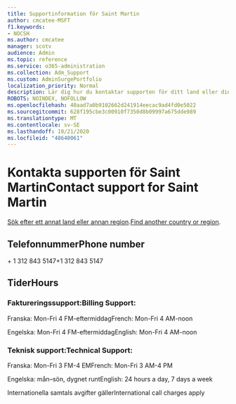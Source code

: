 ```yaml
---
title: Supportinformation för Saint Martin
author: cmcatee-MSFT
f1.keywords:
- NOCSH
ms.author: cmcatee
manager: scotv
audience: Admin
ms.topic: reference
ms.service: o365-administration
ms.collection: Adm_Support
ms.custom: AdminSurgePortfolio
localization_priority: Normal
description: Lär dig hur du kontaktar supporten för ditt land eller din region.
ROBOTS: NOINDEX, NOFOLLOW
ms.openlocfilehash: 40aad7a0b9102662d241914eecac9ad4fd0e5022
ms.sourcegitcommit: 628f195cbe3c00910f7350d8b09997a675dde989
ms.translationtype: MT
ms.contentlocale: sv-SE
ms.lasthandoff: 10/21/2020
ms.locfileid: "48640061"
---
```

# <a name="contact-support-for-saint-martin"></a><span data-ttu-id="d4b29-103">Kontakta supporten för Saint Martin</span><span class="sxs-lookup"><span data-stu-id="d4b29-103">Contact support for Saint Martin</span></span>

<span data-ttu-id="d4b29-104">[Sök efter ett annat land eller annan region](../contact-support-for-business-products.md).</span><span class="sxs-lookup"><span data-stu-id="d4b29-104">[Find another country or region](../contact-support-for-business-products.md).</span></span>

## <a name="phone-number"></a><span data-ttu-id="d4b29-105">Telefonnummer</span><span class="sxs-lookup"><span data-stu-id="d4b29-105">Phone number</span></span>
<span data-ttu-id="d4b29-106">+ 1 312 843 5147</span><span class="sxs-lookup"><span data-stu-id="d4b29-106">+1 312 843 5147</span></span>

## <a name="hours"></a><span data-ttu-id="d4b29-107">Tider</span><span class="sxs-lookup"><span data-stu-id="d4b29-107">Hours</span></span>
### <a name="billing-support"></a><span data-ttu-id="d4b29-108">Faktureringssupport:</span><span class="sxs-lookup"><span data-stu-id="d4b29-108">Billing Support:</span></span>

<span data-ttu-id="d4b29-109">Franska: Mon-Fri 4 FM-eftermiddag</span><span class="sxs-lookup"><span data-stu-id="d4b29-109">French: Mon-Fri 4 AM-noon</span></span>

<span data-ttu-id="d4b29-110">Engelska: Mon-Fri 4 FM-eftermiddag</span><span class="sxs-lookup"><span data-stu-id="d4b29-110">English: Mon-Fri 4 AM-noon</span></span>

### <a name="technical-support"></a><span data-ttu-id="d4b29-111">Teknisk support:</span><span class="sxs-lookup"><span data-stu-id="d4b29-111">Technical Support:</span></span>

<span data-ttu-id="d4b29-112">Franska: Mon-Fri 3 FM-4 EM</span><span class="sxs-lookup"><span data-stu-id="d4b29-112">French: Mon-Fri 3 AM-4 PM</span></span>

<span data-ttu-id="d4b29-113">Engelska: mån–sön, dygnet runt</span><span class="sxs-lookup"><span data-stu-id="d4b29-113">English: 24 hours a day, 7 days a week</span></span>

<span data-ttu-id="d4b29-114">Internationella samtals avgifter gäller</span><span class="sxs-lookup"><span data-stu-id="d4b29-114">International call charges apply</span></span>
